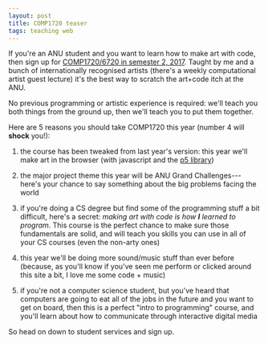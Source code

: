 ```yaml
---
layout: post
title: COMP1720 teaser
tags: teaching web
---
```


If you're an ANU student and you want to learn how to make art with code, then
sign up for [COMP1720/6720 in semester 2,
2017](http://programsandcourses.anu.edu.au/course/COMP1720). Taught by me and a
bunch of internationally recognised artists (there's a weekly computational
artist guest lecture) it's the best way to scratch the art+code itch at the ANU.

No previous programming or artistic experience is required: we'll teach you both
things from the ground up, then we'll teach you to put them together.

Here are 5 reasons you should take COMP1720 this year (number 4 will **shock**
you!):

1. the course has been tweaked from last year's version: this year we'll make
   art in the browser (with javascript and the [p5 library](https://p5js.org/))
   
2. the major project theme this year will be ANU Grand Challenges---here's your
   chance to say something about the big problems facing the world
   
3. if you're doing a CS degree but find some of the programming stuff a bit
   difficult, here's a secret: *making art with code is how **I** learned to
   program*. This course is the perfect chance to make sure those fundamentals
   are solid, and will teach you skills you can use in all of your CS courses
   (even the non-arty ones)

4. this year we'll be doing more sound/music stuff than ever before (because, as
   you'll know if you've seen me perform or clicked around this site a bit, I
   love me some code + music)

5. if you're not a computer science student, but you've heard that computers are
   going to eat all of the jobs in the future and you want to get on board, then
   this is a perfect "intro to programming" course, and you'll learn about how
   to communicate through interactive digital media

So head on down to student services and sign up.
